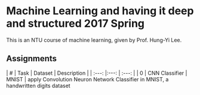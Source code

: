 Machine Learning and having it deep and structured 2017 Spring
===
This is an NTU course of machine learning, given by Prof. Hung-Yi Lee.

## Assignments

| #     | Task | Dataset | Description |
| :---: |:---: | :---:   |
| 0     | CNN Classifier | MNIST | apply Convolution Neuron Network Classifier in MNIST, a handwritten digits dataset